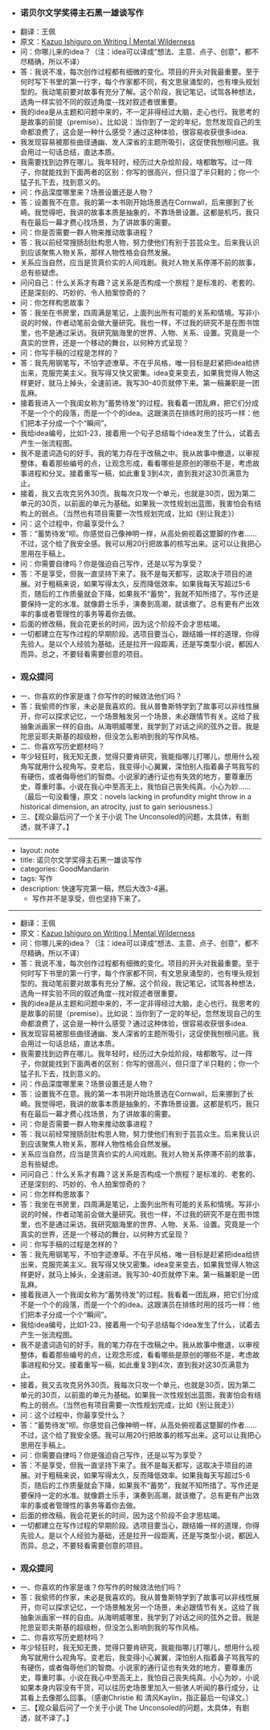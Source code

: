 - ### 诺贝尔文学奖得主石黑一雄谈写作
- 翻译：王佩
- 原文：[Kazuo Ishiguro on Writing | Mental Wilderness](https://holdenlee.wordpress.com/2014/02/18/kazuo-ishiguro-on-writing/)
- 问：你哪儿来的idea？（注：idea可以译成“想法、主意、点子、创意”，都不尽精确，所以不译）
- 答：我说不准，每次创作过程都有细微的变化。项目的开头对我最重要。至于何时写下书里的第一行字，每个作家都不同，有文思泉涌型的，也有埋头规划型的。我动笔前要对故事有充分了解。这个阶段，我记笔记，试驾各种想法，选角一样实验不同的叙述角度--找对叙述者很重要。
- 我的idea是从主题和问题中来的，不一定非得经过大脑，走心也行。我思考的是故事的前提（premise）。比如说：当你到了一定的年纪，忽然发现自己的生命都浪费了，这会是一种什么感受？通过这种体验，很容易收获很多idea.
- 我发现容易被那些曲径通幽、发人深省的主题所吸引，这促使我刨根问底。我会用过一句话总结，直达本质。
- 我需要找到边界在哪儿。我年轻时，经历过大杂烩阶段，啥都敢写。过一阵子，你就能找到下面两者的区别：你写的很高兴，但只湿了半只鞋的；你一个猛子扎下去，找到意义的。
- 问：作品深度哪里来？场景设置还是人物？
- 答：设置我不在意。我的第一本书刚开始场景选在Cornwall，后来挪到了长崎。我觉得吧，我讲的故事本质是抽象的，不靠场景设置。这都是机巧，我只有在最后一幕才费心找场景，为了讲故事的需要。
- 问：你是否需要一群人物来推动故事进程？
- 答：我以前经常搜肠刮肚构思人物，努力使他们有别于芸芸众生。后来我认识到应该聚焦人物关系，那样人物性格会自然发展。
- 关系应当自然，应当是货真价实的人间戏剧。我对人物关系停滞不前的故事，总有些疑虑。
- 问问自己：什么关系才有趣？这关系是否构成一个旅程？是标准的、老套的、还是深刻的、巧妙的、令人拍案惊奇的？
- 问：你怎样构思故事？
- 答：我坐在书房里，四周满是笔记，上面列出所有可能的关系和情境。写非小说的时候，作者动笔前会做大量研究。我也一样，不过我的研究不是在图书馆里，也不是通过采访。我研究脑海里的世界、人物、关系、设置。究竟是一个真实的世界，还是一个移动的舞台，以何种方式呈现？
- 问：你写手稿的过程是怎样的？
- 答：我先用钢笔写，不怕字迹潦草。不在乎风格，唯一目标是赶紧把idea给挤出来，克服完美主义。我写得又快又密集。idea变来变去，如果我觉得人物这样更好，就马上掉头，全速前进。我写30-40页就停下来。第一稿兼职是一团乱麻。
- 接着我进入一个我闺女称为“蓄势待发”的过程。我看着一团乱麻，把它们分成不是一个个的段落，而是一个个的idea。这跟演员在排练时用的技巧一样：他们把本子分成一个个“瞬间”。
- 我给idea编号，比如1-23，接着用一个句子总结每个idea发生了什么，试着去产生一张流程图。
- 我不是遣词造句的好手。我的笔力存在于改稿之中。我从故事中撤退，以审视整体，看着那些编号的点，让观念形成，看看哪些是原创的哪些不是，考虑故事进程和分叉。接着重写一稿，如此重复3到4次，直到我对这30页满意为止。
- 接着，我又去攻克另外30页。我每次只攻一个单元，也就是30页，因为第二单元的30页，以前面的单元为基础。如果我一次性规划出蓝图，我害怕会有结构上的弱点。（当然也有项目需要一次性规划完成，比如《别让我走》）
- 问：这个过程中，你最享受什么？
- 答：“蓄势待发”呗。你感觉自己像神明一样，从高处俯视着这蹩脚的作者……不过，这个给了我安全感。我可以用20行把故事的核写出来。这可以让我把心思用在手稿上。
- 问：你需要自律吗？你是强迫自己写作，还是以写为享受？
- 答：不是享受，但我一直坚持下来了。我不是每天都写，这取决于项目的进展。对于粗稿来说，如果写得太久，反而降低效率。如果我每天写超过5-6页，随后的工作质量就会下降，如果我不“蓄势”，我就不知所措了。写作还是要保持一定的水准。就像爵士乐手，演奏到高潮，就该撤了。总有更有产出效率的事或者管理性的事务等着你去做。
- 后面的修改稿，我会花更长的时间，因为这个阶段不会才思枯竭。
- 一切都建立在写作过程的早期阶段。选项目要当心，跟结婚一样的道理，你得先验人。是以个人经验为基础，还是拉开一段距离，还是写类型小说，都因人而异。总之，不要轻看需要创意的项目。
- ### 观众提问
- 一、你喜欢的作家是谁？你写作的时候效法他们吗？
- 答：我偷师的作家，未必是我喜欢的。我从普鲁斯特学到了故事可以非线性展开，你可以探求记忆，一个场景触发另一个场景，未必跟情节有关。这给了我抽象派画家一样的自由。从海明威哪里，我学到了对话之间的弦外之音。我是陀思妥耶夫斯基的超级粉，但没怎么影响到我的写作风格。
- 二、你喜欢写历史题材吗？
- 年少轻狂时，我无知无畏，觉得只要肯研究，我能指哪儿打哪儿，想用什么视角写就用什么视角写。变老后，我变得小心翼翼，深怕别人指着鼻子骂我写的有硬伤，或者侮辱他们的智商。小说家的通行证也有失效的地方，要尊重历史，尊重时事。小说在我心中至高无上，我怕自己丧失纯真。小心为妙……（最后一句没看懂，原文：novels lacking in profundity might throw in a historical dimension, an atrocity, just to gain seriousness.）
- 三、【观众最后问了一个关于小说 The Unconsoled的问题，太具体，有剧透，就不译了。】
- --
- layout: note
- title: 诺贝尔文学奖得主石黑一雄谈写作
- categories: GoodMandarin
- tags: 写作
- description: 快速写完第一稿，然后大改3-4遍。
    - 写作并不是享受，但也坚持下来了。
- --
- 翻译：王佩
- 原文：[Kazuo Ishiguro on Writing | Mental Wilderness](https://holdenlee.wordpress.com/2014/02/18/kazuo-ishiguro-on-writing/)
- 问：你哪儿来的idea？（注：idea可以译成“想法、主意、点子、创意”，都不尽精确，所以不译）
- 答：我说不准，每次创作过程都有细微的变化。项目的开头对我最重要。至于何时写下书里的第一行字，每个作家都不同，有文思泉涌型的，也有埋头规划型的。我动笔前要对故事有充分了解。这个阶段，我记笔记，试驾各种想法，选角一样实验不同的叙述角度--找对叙述者很重要。
- 我的idea是从主题和问题中来的，不一定非得经过大脑，走心也行。我思考的是故事的前提（premise）。比如说：当你到了一定的年纪，忽然发现自己的生命都浪费了，这会是一种什么感受？通过这种体验，很容易收获很多idea.
- 我发现容易被那些曲径通幽、发人深省的主题所吸引，这促使我刨根问底。我会用过一句话总结，直达本质。
- 我需要找到边界在哪儿。我年轻时，经历过大杂烩阶段，啥都敢写。过一阵子，你就能找到下面两者的区别：你写的很高兴，但只湿了半只鞋的；你一个猛子扎下去，找到意义的。
- 问：作品深度哪里来？场景设置还是人物？
- 答：设置我不在意。我的第一本书刚开始场景选在Cornwall，后来挪到了长崎。我觉得吧，我讲的故事本质是抽象的，不靠场景设置。这都是机巧，我只有在最后一幕才费心找场景，为了讲故事的需要。
- 问：你是否需要一群人物来推动故事进程？
- 答：我以前经常搜肠刮肚构思人物，努力使他们有别于芸芸众生。后来我认识到应该聚焦人物关系，那样人物性格会自然发展。
- 关系应当自然，应当是货真价实的人间戏剧。我对人物关系停滞不前的故事，总有些疑虑。
- 问问自己：什么关系才有趣？这关系是否构成一个旅程？是标准的、老套的、还是深刻的、巧妙的、令人拍案惊奇的？
- 问：你怎样构思故事？
- 答：我坐在书房里，四周满是笔记，上面列出所有可能的关系和情境。写非小说的时候，作者动笔前会做大量研究。我也一样，不过我的研究不是在图书馆里，也不是通过采访。我研究脑海里的世界、人物、关系、设置。究竟是一个真实的世界，还是一个移动的舞台，以何种方式呈现？
- 问：你写手稿的过程是怎样的？
- 答：我先用钢笔写，不怕字迹潦草。不在乎风格，唯一目标是赶紧把idea给挤出来，克服完美主义。我写得又快又密集。idea变来变去，如果我觉得人物这样更好，就马上掉头，全速前进。我写30-40页就停下来。第一稿兼职是一团乱麻。
- 接着我进入一个我闺女称为“蓄势待发”的过程。我看着一团乱麻，把它们分成不是一个个的段落，而是一个个的idea。这跟演员在排练时用的技巧一样：他们把本子分成一个个“瞬间”。
- 我给idea编号，比如1-23，接着用一个句子总结每个idea发生了什么，试着去产生一张流程图。
- 我不是遣词造句的好手。我的笔力存在于改稿之中。我从故事中撤退，以审视整体，看着那些编号的点，让观念形成，看看哪些是原创的哪些不是，考虑故事进程和分叉。接着重写一稿，如此重复3到4次，直到我对这30页满意为止。
- 接着，我又去攻克另外30页。我每次只攻一个单元，也就是30页，因为第二单元的30页，以前面的单元为基础。如果我一次性规划出蓝图，我害怕会有结构上的弱点。（当然也有项目需要一次性规划完成，比如《别让我走》）
- 问：这个过程中，你最享受什么？
- 答：“蓄势待发”呗。你感觉自己像神明一样，从高处俯视着这蹩脚的作者……不过，这个给了我安全感。我可以用20行把故事的核写出来。这可以让我把心思用在手稿上。
- 问：你需要自律吗？你是强迫自己写作，还是以写为享受？
- 答：不是享受，但我一直坚持下来了。我不是每天都写，这取决于项目的进展。对于粗稿来说，如果写得太久，反而降低效率。如果我每天写超过5-6页，随后的工作质量就会下降，如果我不“蓄势”，我就不知所措了。写作还是要保持一定的水准。就像爵士乐手，演奏到高潮，就该撤了。总有更有产出效率的事或者管理性的事务等着你去做。
- 后面的修改稿，我会花更长的时间，因为这个阶段不会才思枯竭。
- 一切都建立在写作过程的早期阶段。选项目要当心，跟结婚一样的道理，你得先验人。是以个人经验为基础，还是拉开一段距离，还是写类型小说，都因人而异。总之，不要轻看需要创意的项目。
- ### 观众提问
- 一、你喜欢的作家是谁？你写作的时候效法他们吗？
- 答：我偷师的作家，未必是我喜欢的。我从普鲁斯特学到了故事可以非线性展开，你可以探求记忆，一个场景触发另一个场景，未必跟情节有关。这给了我抽象派画家一样的自由。从海明威哪里，我学到了对话之间的弦外之音。我是陀思妥耶夫斯基的超级粉，但没怎么影响到我的写作风格。
- 二、你喜欢写历史题材吗？
- 年少轻狂时，我无知无畏，觉得只要肯研究，我能指哪儿打哪儿，想用什么视角写就用什么视角写。变老后，我变得小心翼翼，深怕别人指着鼻子骂我写的有硬伤，或者侮辱他们的智商。小说家的通行证也有失效的地方，要尊重历史，尊重时事。小说在我心中至高无上，我怕自己丧失纯真。小心为妙，小说如果本身内容没有干货，可以往历史场景里加入一些骇人听闻的暴行成分，让其看上去像那么回事。（感谢Christie 和 清风Kaylin，指正最后一句译文。）
- 三、【观众最后问了一个关于小说 The Unconsoled的问题，太具体，有剧透，就不译了。】

